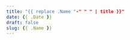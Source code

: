 ```yaml
---
title: "{{ replace .Name "-" " " | title }}"
date: {{ .Date }}
draft: false
slug: {{ .Name }}
---
```

